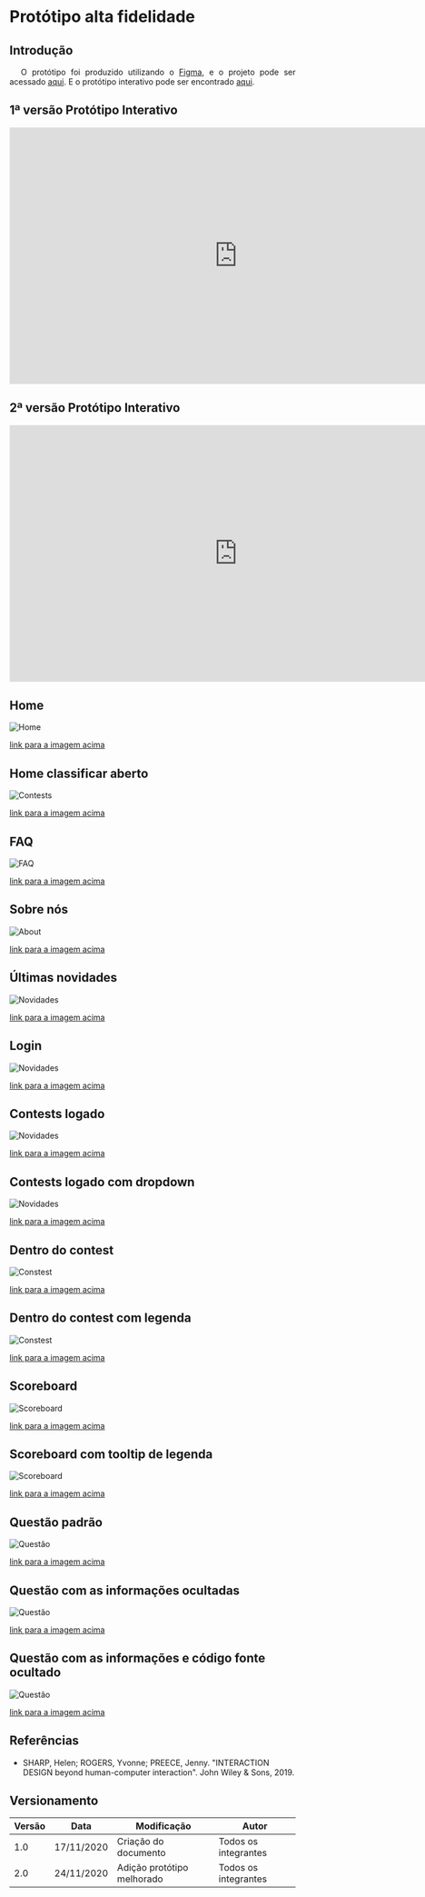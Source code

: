 # Protótipo alta fidelidade

## Introdução

<p style="text-indent: 20px; text-align: justify">
O protótipo foi produzido utilizando o <a class="link" href="https://www.figma.com/" target="_blank">Figma</a>, e o projeto pode ser acessado <a class="link" href="https://www.figma.com/file/6e0a2PDQNIVhWLBW5MiX7j/Prot%C3%B3tipo-CD-MOJ-Alta?node-id=0%3A1" target="_blank">aqui</a>. E o protótipo interativo pode ser encontrado <a class="link" href="https://www.figma.com/proto/6e0a2PDQNIVhWLBW5MiX7j/Prot%C3%B3tipo-CD-MOJ-Alta?node-id=5%3A7&scaling=min-zoom" target="_blank">aqui</a>.
</p>

## 1ª versão Protótipo Interativo

<iframe style="border: 1px solid rgba(0, 0, 0, 0.1);" width="800" height="450" src="https://www.figma.com/embed?embed_host=share&url=https%3A%2F%2Fwww.figma.com%2Ffile%2F6e0a2PDQNIVhWLBW5MiX7j%2FProt%25C3%25B3tipo-CD-MOJ-Alta%3Fnode-id%3D0%253A1" allowfullscreen></iframe>

## 2ª versão Protótipo Interativo

<iframe style="border: 1px solid rgba(0, 0, 0, 0.1);" width="800" height="450" src="https://www.figma.com/embed?embed_host=share&url=https%3A%2F%2Fwww.figma.com%2Fproto%2FjiWdgzEdwwe4FTAqAcKAeR%2FProt%25C3%25B3tipo-CD-MOJ-Alta-Teste%3Fnode-id%3D5%253A7%26scaling%3Dmin-zoom" allowfullscreen></iframe>

## Home

![Home](../../assets/alta_fidelidade/home(contests).png)

<a class="link" href="https://drive.google.com/file/d/1n7iQ0bHLwrrQQDnEX_U4ixDxhtNZqlNW/view?usp=sharing" target="_blank">link para a imagem acima</a>

## Home classificar aberto

![Contests](../../assets/alta_fidelidade/home_dropdown_classificar.png)

<a class="link" href="https://drive.google.com/file/d/1VbsddYWnqNqc3bWiJC53j9k-ALY0kaIa/view?usp=sharing" target="_blank">link para a imagem acima</a>

## FAQ

![FAQ](../../assets/alta_fidelidade/FAQ.png)

<a class="link" href="https://drive.google.com/file/d/13qB_A3Naqe45cum_m_M5NEn6xacqleQN/view?usp=sharing" target="_blank">link para a imagem acima</a>

## Sobre nós

![About](../../assets/alta_fidelidade/sobre.png)

<a class="link" href="https://drive.google.com/file/d/1PA9syR-s3iRZaObtMQ0uUghuhsLNogfi/view?usp=sharing" target="_blank">link para a imagem acima</a>

## Últimas novidades

![Novidades](../../assets/alta_fidelidade/novidades.png)

<a class="link" href="https://drive.google.com/file/d/1bEaOBFBjorXYMi9vAC8IfC51y1RA7NWk/view?usp=sharing" target="_blank">link para a imagem acima</a>

## Login

![Novidades](../../assets/alta_fidelidade/login.png)

<a class="link" href="https://drive.google.com/file/d/1Il85oLgz6z0ILRuc0hiZP8COfSo1TMkj/view?usp=sharing" target="_blank">link para a imagem acima</a>

## Contests logado

![Novidades](../../assets/alta_fidelidade/contests_logado.png)

<a class="link" href="https://drive.google.com/file/d/1OMLH-wLAgP5m6XEMZXt0K-KG6Gm8trsy/view?usp=sharing" target="_blank">link para a imagem acima</a>

## Contests logado com dropdown

![Novidades](../../assets/alta_fidelidade/contests_logado_dropdown_contests.png)

<a class="link" href="https://drive.google.com/file/d/1EKXD253LyhH1fjbyxjHjT9IQ8CTPh9qV/view?usp=sharing" target="_blank">link para a imagem acima</a>

## Dentro do contest

![Constest](../../assets/alta_fidelidade/contest.png)

<a class="link" href="https://drive.google.com/file/d/1qVeBj3S7b0jXy3Qdgu4qsoniGUsS_PTC/view?usp=sharing" target="_blank">link para a imagem acima</a>

## Dentro do contest com legenda

![Constest](../../assets/alta_fidelidade/contest_info.png)

<a class="link" href="https://drive.google.com/file/d/1WEpjbFXqoyGhLd5od1KQjhRitr3iVk1R/view?usp=sharing" target="_blank">link para a imagem acima</a>


## Scoreboard

![Scoreboard](../../assets/alta_fidelidade/scoreboard.png)

<a class="link" href="https://drive.google.com/file/d/1dPdgLOILLFeCMyepo0GZn9SZVNBsRbUp/view?usp=sharing" target="_blank">link para a imagem acima</a>

## Scoreboard com tooltip de legenda

![Scoreboard](../../assets/alta_fidelidade/scoreboard_info.png)

<a class="link" href="https://drive.google.com/file/d/1hrJ22YngpuAJLK8ljX9CrJJM53pjGi0h/view?usp=sharing" target="_blank">link para a imagem acima</a>

## Questão padrão

![Questão](../../assets/alta_fidelidade/questao.png)

<a class="link" href="https://drive.google.com/file/d/1k4l4yuFvbj7F0ClwsPBBoOXOyohbdjcD/view?usp=sharing" target="_blank">link para a imagem acima</a>

## Questão com as informações ocultadas

![Questão](../../assets/alta_fidelidade/questao_estado2.png)

<a class="link" href="https://drive.google.com/file/d/1DfaIBVMsCMv5hTo06fB9wDmxUdYjndFj/view?usp=sharing" target="_blank">link para a imagem acima</a>

## Questão com as informações e código fonte ocultado

![Questão](../../assets/alta_fidelidade/questao_estado3.png)

<a class="link" href="https://drive.google.com/file/d/1xWutHSSroA_ebPr-dHAVN-3JBeGhCd1x/view?usp=sharing" target="_blank">link para a imagem acima</a>

## Referências

- SHARP, Helen; ROGERS, Yvonne; PREECE, Jenny. "INTERACTION DESIGN beyond human-computer interaction". John Wiley & Sons, 2019.

## Versionamento
| Versão | Data | Modificação | Autor |
|--|--|--|--|
| 1.0 | 17/11/2020 | Criação do documento | Todos os integrantes |
| 2.0 | 24/11/2020 | Adição protótipo melhorado | Todos os integrantes |
